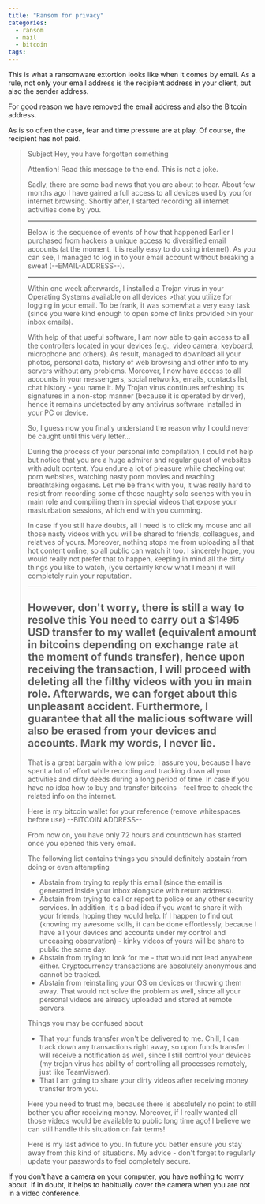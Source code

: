```yaml
---
title: "Ransom for privacy"
categories:
  - ransom
  - mail
  - bitcoin
tags:
---
```


This is what a ransomware extortion looks like when it comes by email. As a rule, not only your email address is the recipient address in your client, but also the sender address.

For good reason we have removed the email address and also the Bitcoin address.

As is so often the case, fear and time pressure are at play. Of course, the recipient has not paid.

>Subject Hey, you have forgotten something
>
>Attention! Read this message to the end. This is not a joke.
>
>Sadly, there are some bad news that you are about to hear.
>About few months ago I have gained a full access to all devices used by you for internet browsing.
>Shortly after, I started recording all internet activities done by you.
>
>---
>
>Below is the sequence of events of how that happened 
>Earlier I purchased from hackers a unique access to diversified email accounts (at the moment, it is really easy to do using internet).
>As you can see, I managed to log in to your email account without breaking a sweat (--EMAIL-ADDRESS--).
>
>---
>
>Within one week afterwards, I installed a Trojan virus in your Operating Systems available on all devices >that you utilize for logging in your email.
>To be frank, it was somewhat a very easy task (since you were kind enough to open some of links provided >in your inbox emails).
>
>With help of that useful software, I am now able to gain access to all the controllers located in your devices
>(e.g., video camera, keyboard, microphone and others).
>As result, managed to download all your photos, personal data, history of web browsing and other info to my servers without any problems.
>Moreover, I now have access to all accounts in your messengers, social networks, emails, contacts list, chat history - you name it.
>My Trojan virus continues refreshing its signatures in a non-stop manner (because it is operated by driver), 
>hence it remains undetected by any antivirus software installed in your PC or device.
>
>So, I guess now you finally understand the reason why I could never be caught until this very letter...
>
>During the process of your personal info compilation, 
>I could not help but notice that you are a huge admirer and regular guest of websites with adult content.
>You endure a lot of pleasure while checking out porn websites, watching nasty porn movies and reaching breathtaking orgasms.
>Let me be frank with you, it was really hard to resist from recording some of those naughty solo scenes with you in main role 
>and compiling them in special videos that expose your masturbation sessions, which end with you cumming.
>
>In case if you still have doubts, all I need is to click my mouse and all those nasty videos with you will be shared to friends, 
>colleagues, and relatives of yours.
>Moreover, nothing stops me from uploading all that hot content online, so all public can watch it too.
>I sincerely hope, you would really not prefer that to happen, keeping in mind all the dirty things you like to watch, 
>(you certainly know what I mean) it will completely ruin your reputation.
>
>---
>However, don't worry, there is still a way to resolve this
>You need to carry out a $1495 USD transfer to my wallet (equivalent amount in bitcoins depending on exchange rate at the moment of funds transfer), 
>hence upon receiving the transaction, I will proceed with deleting all the filthy videos with you in main role.
>Afterwards, we can forget about this unpleasant accident. 
>Furthermore, I guarantee that all the malicious software will also be erased from your devices and accounts. Mark my words, I never lie.
>---
>
>That is a great bargain with a low price, 
>I assure you, because I have spent a lot of effort while recording and tracking down all your activities and dirty deeds during a long period of time.
>In case if you have no idea how to buy and transfer bitcoins - feel free to check the related info on the internet.
>
>
>Here is my bitcoin wallet for your reference (remove whitespaces before use) --BITCOIN ADDRESS--
>
>
>From now on, you have only 72 hours and countdown has started once you opened this very email.
>
>The following list contains things you should definitely abstain from doing or even attempting
>- Abstain from trying to reply this email (since the email is generated inside your inbox alongside with return address).
>- Abstain from trying to call or report to police or any other security services.
>  In addition, it's a bad idea if you want to share it with your friends, hoping they would help. 
>  If I happen to find out (knowing my awesome skills, it can be done effortlessly, 
>  because I have all your devices and accounts under my control and unceasing observation) - kinky videos of yours will be share to public the same day. 
>- Abstain from trying to look for me - that would not lead anywhere either.
>  Cryptocurrency transactions are absolutely anonymous and cannot be tracked.
>- Abstain from reinstalling your OS on devices or throwing them away.
>  That would not solve the problem as well, since all your personal videos are already uploaded and stored at remote servers.
>
>Things you may be confused about
>- That your funds transfer won't be delivered to me.
>  Chill, I can track down any transactions right away, so upon funds transfer I will receive a notification as well,
>  since I still control your devices (my trojan virus has ability of controlling all processes remotely, just like TeamViewer).
>- That I am going to share your dirty videos after receiving money transfer from you.
>
>Here you need to trust me, because there is absolutely no point to still bother you after receiving money.
>Moreover, if I really wanted all those videos would be available to public long time ago! 
>I believe we can still handle this situation on fair terms!
>
>Here is my last advice to you. In future you better ensure you stay away from this kind of situations.
>My advice - don't forget to regularly update your passwords to feel completely secure.

If you don't have a camera on your computer, you have nothing to worry about. If in doubt, it helps to habitually cover the camera when you are not in a video conference.